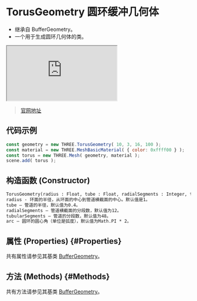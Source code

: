 # TorusGeometry 圆环缓冲几何体

- 继承自 BufferGeometry。
- 一个用于生成圆环几何体的类。

<iframe id="scene" src="https://threejs.org/docs/scenes/geometry-browser.html#TorusGeometry"></iframe>

>[官网地址](https://threejs.org/docs/index.html#api/zh/geometries/TorusGeometry)


## 代码示例

```js
const geometry = new THREE.TorusGeometry( 10, 3, 16, 100 );
const material = new THREE.MeshBasicMaterial( { color: 0xffff00 } );
const torus = new THREE.Mesh( geometry, material );
scene.add( torus );
```

## 构造函数 (Constructor)

```md
TorusGeometry(radius : Float, tube : Float, radialSegments : Integer, tubularSegments : Integer, arc : Float)
radius - 环面的半径，从环面的中心到管道横截面的中心。默认值是1。
tube — 管道的半径，默认值为0.4。
radialSegments — 管道横截面的分段数，默认值为12。
tubularSegments — 管道的分段数，默认值为48。
arc — 圆环的圆心角（单位是弧度），默认值为Math.PI * 2。
```

## 属性 (Properties) {#Properties}

共有属性请参见其基类 [BufferGeometry](../core/BufferGeometry#Properties)。

## 方法 (Methods) {#Methods}

共有方法请参见其基类 [BufferGeometry](../core/BufferGeometry#Methods)。